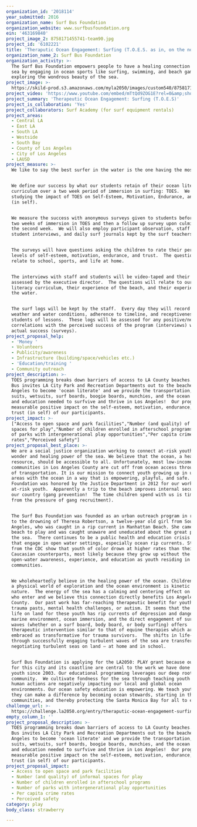 ```yaml
---
organization_id: '2018114'
year_submitted: 2016
organization_name: Surf Bus Foundation
organization_website: www.surfbusfoundation.org
ein: '463169840'
project_image_2: 8758171455741-team90.jpg
project_id: '6102221'
title: 'Theraputic Ocean Engagement: Surfing (T.O.E.S. as in, on the nose!)'
organization_name_2: Surf Bus Foundation
organization_activity: >-
  The Surf Bus Foundation empowers people to have a healing connection to the
  sea by engaging in ocean sports like surfing, swimming, and beach games, while
  exploring the wondrous beauty of the sea.
project_image: >-
  https://skild-prod.s3.amazonaws.com/myla2050/images/custom540/8758171455741-team90.jpg
project_video: 'https://www.youtube.com/embed/mTtQd9ZOG1E?rel=0&amp;showinfo=0'
project_summary: 'Therapeutic Ocean Engagement: Surfing (T.O.E.S)'
project_is_collaboration: 'Yes'
project_collaborators: Surf Academy (for surf equipment rentals)
project_areas:
  - Central LA
  - East LA
  - South LA
  - Westside
  - South Bay
  - County of Los Angeles
  - City of Los Angeles
  - LAUSD
project_measure: >-
  We like to say the best surfer in the water is the one having the most fun!  


  We define our success by what our students retain of their ocean literacy
  curriculum over a two week period of immersion in surfing: TOES.  We are
  studying the impact of TOES on Self-Esteem, Motivation, Endurance, and Trust
  (in self).


  We measure the success with anonymous surveys given to students before their
  two weeks of immersion in TOES and then a follow up survey upon culmination of
  the second week.  We will also employ participant observation, staff and
  student interviews, and daily surf journals kept by the surf teachers.


  The surveys will have questions asking the children to rate their perceived
  levels of self-esteem, motivation, endurance, and trust.  The questions will
  relate to school, sports, and life at home.  


  The interviews with staff and students will be video-taped and their content
  assessed by the executive director.  The questions will relate to our ocean
  literacy curriculum, their experience of the beach, and their experience in
  the water.


  The surf logs will be kept by the staff.  Every day they will record the
  weather and water conditions, adherence to timeline, and receptiveness by
  students of lessons.  These logs will be assessed for any positive/negative
  correlations with the perceived success of the program (interviews) with the
  actual success (surveys).
project_proposal_help:
  - 'Money '
  - Volunteers
  - Publicity/awareness
  - Infrastructure (building/space/vehicles etc.)
  - 'Education/training '
  - Community outreach
project_description: >-
  TOES programming breaks down barriers of access to LA County beaches.  Surf
  Bus invites LA City Park and Recreation Departments out to the beaches of Los
  Angeles to become 'ocean literate' and we provide the transportation, bathing
  suits, wetsuits, surf boards, boogie boards, munchies, and the ocean safety
  and education needed to surfvive and thrive in Los Angeles!  Our program has a
  measurable positive impact on the self-esteem, motivation, endurance, and
  trust (in self) of our participants.
project_impact: >-
  ["Access to open space and park facilities","Number (and quality) of informal
  spaces for play","Number of children enrolled in afterschool programs","Number
  of parks with intergenerational play opportunities","Per capita crime
  rates","Perceived safety"]
project_proposal_best_place: >-
  We are a social justice organization working to connect at-risk youth with the
  wonder and healing power of the sea. We believe that the ocean, a healing
  resource, should be accessible to all. Unfortunately, most low-income
  communities in Los Angeles County are cut off from ocean access through lack
  of transportation. It is our mission to connect youth growing up in urban
  areas with the ocean in a way that is empowering, playful, and safe.  Surf Bus
  Foundation was honored by the Justice Department in 2012 for our work with
  at-risk youth.  Apparently a trip to the beach improves internal security of
  our country (gang prevention!  The time children spend with us is time free
  from the pressure of gang recruitment).


  The Surf Bus Foundation was founded as an urban outreach program in response
  to the drowning of Theresa Robertson, a twelve-year old girl from South Los
  Angeles, who was caught in a rip current in Manhattan Beach. She came to the
  beach to play and was caught unaware and uneducated about the great power of
  the sea.  There continues to be a public health and education crisis for youth
  that engage in open water settings, especially ocean rip currents. Statistics
  from the CDC show that youth of color drown at higher rates than their
  Caucasian counterparts, most likely because they grow up without the same
  open-water awareness, experience, and education as youth residing in coastal
  communities. 


  We wholeheartedly believe in the healing power of the ocean. Children live in
  a physical world of exploration and the ocean environment is kinetic in
  nature.  The energy of the sea has a calming and centering effect on all those
  who enter and we believe this connection directly benefits Los Angeles
  County.  Our past work has far-reaching therapeutic benefit for youth with
  trauma pasts, mental health challenges, or autism. It seems that the sea of
  life on land for these youth has rip currents of depression and danger. The
  marine environment, ocean immersion, and the direct engagement of surfing
  waves (whether on a surf board, body board, or body surfing) offers
  therapeutic intervention similar to that of equine therapies which are now
  embraced as transformative for trauma survivors.  The shifts in life-outlook
  through successfully engaging turbulent waves of the sea are transferable to
  negotiating turbulent seas on land – at home and in school.


  Surf Bus Foundation is applying for the LA2050: PLAY grant because our love
  for this city and its coastline are central to the work we have done with
  youth since 2003. Our educational programming leverages our deep roots in the
  community.  We cultivate fondness for the sea through teaching youth about how
  human actions are negatively impacting our local and global ocean
  environments. Our ocean safety education is empowering. We teach youth how
  they can make a difference by becoming ocean stewards, starting in their own
  communities, and thereby protecting the Santa Monica Bay for all to enjoy.
challenge_url: >-
  https://challenge.la2050.org/entry/theraputic-ocean-engagement-surfing-t-o-e-s-as-in-on-the-nose!
empty_column_1: ''
project_proposal_description: >-
  TOES programming breaks down barriers of access to LA County beaches.  Surf
  Bus invites LA City Park and Recreation Departments out to the beaches of Los
  Angeles to become 'ocean literate' and we provide the transportation, bathing
  suits, wetsuits, surf boards, boogie boards, munchies, and the ocean safety
  and education needed to surfvive and thrive in Los Angeles!  Our program has a
  measurable positive impact on the self-esteem, motivation, endurance, and
  trust (in self) of our participants.
project_proposal_impact:
  - Access to open space and park facilities
  - Number (and quality) of informal spaces for play
  - Number of children enrolled in afterschool programs
  - Number of parks with intergenerational play opportunities
  - Per capita crime rates
  - Perceived safety
category: play
body_class: strawberry

---
```

